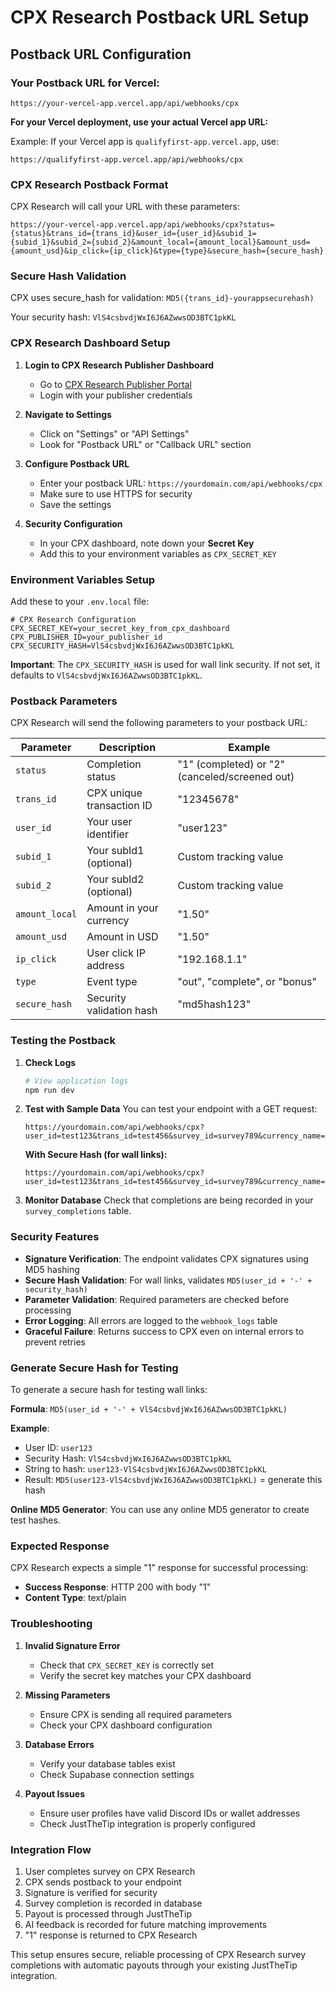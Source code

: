 # CPX Research Postback URL Setup

## Postback URL Configuration

### Your Postback URL for Vercel:
```
https://your-vercel-app.vercel.app/api/webhooks/cpx
```

**For your Vercel deployment, use your actual Vercel app URL:**

Example: If your Vercel app is `qualifyfirst-app.vercel.app`, use:
```
https://qualifyfirst-app.vercel.app/api/webhooks/cpx
```

### CPX Research Postback Format
CPX Research will call your URL with these parameters:
```
https://your-vercel-app.vercel.app/api/webhooks/cpx?status={status}&trans_id={trans_id}&user_id={user_id}&subid_1={subid_1}&subid_2={subid_2}&amount_local={amount_local}&amount_usd={amount_usd}&ip_click={ip_click}&type={type}&secure_hash={secure_hash}
```

### Secure Hash Validation
CPX uses secure_hash for validation: `MD5({trans_id}-yourappsecurehash)`

Your security hash: `VlS4csbvdjWxI6J6AZwwsOD3BTC1pkKL`

### CPX Research Dashboard Setup

1. **Login to CPX Research Publisher Dashboard**
   - Go to [CPX Research Publisher Portal](https://offers.cpxresearch.com/publisher)
   - Login with your publisher credentials

2. **Navigate to Settings**
   - Click on "Settings" or "API Settings"
   - Look for "Postback URL" or "Callback URL" section

3. **Configure Postback URL**
   - Enter your postback URL: `https://yourdomain.com/api/webhooks/cpx`
   - Make sure to use HTTPS for security
   - Save the settings

4. **Security Configuration**
   - In your CPX dashboard, note down your **Secret Key**
   - Add this to your environment variables as `CPX_SECRET_KEY`

### Environment Variables Setup

Add these to your `.env.local` file:

```env
# CPX Research Configuration
CPX_SECRET_KEY=your_secret_key_from_cpx_dashboard
CPX_PUBLISHER_ID=your_publisher_id
CPX_SECURITY_HASH=VlS4csbvdjWxI6J6AZwwsOD3BTC1pkKL
```

**Important**: The `CPX_SECURITY_HASH` is used for wall link security. If not set, it defaults to `VlS4csbvdjWxI6J6AZwwsOD3BTC1pkKL`.

### Postback Parameters

CPX Research will send the following parameters to your postback URL:

| Parameter | Description | Example |
|-----------|-------------|---------|
| `status` | Completion status | "1" (completed) or "2" (canceled/screened out) |
| `trans_id` | CPX unique transaction ID | "12345678" |
| `user_id` | Your user identifier | "user123" |
| `subid_1` | Your subId1 (optional) | Custom tracking value |
| `subid_2` | Your subId2 (optional) | Custom tracking value |
| `amount_local` | Amount in your currency | "1.50" |
| `amount_usd` | Amount in USD | "1.50" |
| `ip_click` | User click IP address | "192.168.1.1" |
| `type` | Event type | "out", "complete", or "bonus" |
| `secure_hash` | Security validation hash | "md5hash123" |

### Testing the Postback

1. **Check Logs**
   ```bash
   # View application logs
   npm run dev
   ```

2. **Test with Sample Data**
   You can test your endpoint with a GET request:
   ```
   https://yourdomain.com/api/webhooks/cpx?user_id=test123&trans_id=test456&survey_id=survey789&currency_name=USD&reward=1.00&signature=test_signature&timestamp=1641234567&ip=127.0.0.1&status=1
   ```
   
   **With Secure Hash (for wall links):**
   ```
   https://yourdomain.com/api/webhooks/cpx?user_id=test123&trans_id=test456&survey_id=survey789&currency_name=USD&reward=1.00&signature=test_signature&timestamp=1641234567&ip=127.0.0.1&status=1&secure_hash=md5_hash_here
   ```

3. **Monitor Database**
   Check that completions are being recorded in your `survey_completions` table.

### Security Features

- **Signature Verification**: The endpoint validates CPX signatures using MD5 hashing
- **Secure Hash Validation**: For wall links, validates `MD5(user_id + '-' + security_hash)`
- **Parameter Validation**: Required parameters are checked before processing
- **Error Logging**: All errors are logged to the `webhook_logs` table
- **Graceful Failure**: Returns success to CPX even on internal errors to prevent retries

### Generate Secure Hash for Testing

To generate a secure hash for testing wall links:

**Formula**: `MD5(user_id + '-' + VlS4csbvdjWxI6J6AZwwsOD3BTC1pkKL)`

**Example**:
- User ID: `user123`
- Security Hash: `VlS4csbvdjWxI6J6AZwwsOD3BTC1pkKL`
- String to hash: `user123-VlS4csbvdjWxI6J6AZwwsOD3BTC1pkKL`
- Result: `MD5(user123-VlS4csbvdjWxI6J6AZwwsOD3BTC1pkKL)` = generate this hash

**Online MD5 Generator**: You can use any online MD5 generator to create test hashes.

### Expected Response

CPX Research expects a simple "1" response for successful processing:
- **Success Response**: HTTP 200 with body "1"
- **Content Type**: text/plain

### Troubleshooting

1. **Invalid Signature Error**
   - Check that `CPX_SECRET_KEY` is correctly set
   - Verify the secret key matches your CPX dashboard

2. **Missing Parameters**
   - Ensure CPX is sending all required parameters
   - Check your CPX dashboard configuration

3. **Database Errors**
   - Verify your database tables exist
   - Check Supabase connection settings

4. **Payout Issues**
   - Ensure user profiles have valid Discord IDs or wallet addresses
   - Check JustTheTip integration is properly configured

### Integration Flow

1. User completes survey on CPX Research
2. CPX sends postback to your endpoint
3. Signature is verified for security
4. Survey completion is recorded in database
5. Payout is processed through JustTheTip
6. AI feedback is recorded for future matching improvements
7. "1" response is returned to CPX Research

This setup ensures secure, reliable processing of CPX Research survey completions with automatic payouts through your existing JustTheTip integration.